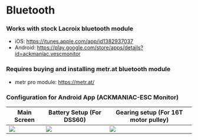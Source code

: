 # Bluetooth

### Works with stock Lacroix bluetooth module

* iOS: https://itunes.apple.com/app/id1382937037
* Android: https://play.google.com/store/apps/details?id=ackmaniac.vescmonitor

### Requires buying and installing metr.at bluetooth module

* metr pro module: https://metr.at/

### Configuration for Android App (ACKMANIAC-ESC Monitor)

|Main Screen|Battery Setup (For DSS60)|Gearing setup (For 16T motor pulley)|
|---|---|---|
|![](https://i.imgur.com/QJZFkXv.png)|![](https://i.imgur.com/2sNKi5k.png)|![](https://i.imgur.com/28cON6R.png)|
